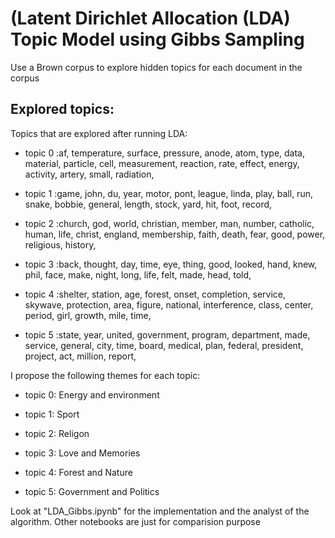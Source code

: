 # (Latent Dirichlet Allocation (LDA) Topic Model using Gibbs Sampling
Use a Brown corpus to explore hidden topics for each document in the corpus

## Explored topics:
Topics that are explored after running LDA:

* topic 0 :af, temperature, surface, pressure, anode, atom, type, data, material, particle, cell, measurement, reaction, rate, effect, energy, activity, artery, small, radiation, 

* topic 1 :game, john, du, year, motor, pont, league, linda, play, ball, run, snake, bobbie, general, length, stock, yard, hit, foot, record, 

* topic 2 :church, god, world, christian, member, man, number, catholic, human, life, christ, england, membership, faith, death, fear, good, power, religious, history, 

* topic 3 :back, thought, day, time, eye, thing, good, looked, hand, knew, phil, face, make, night, long, life, felt, made, head, told, 

* topic 4 :shelter, station, age, forest, onset, completion, service, skywave, protection, area, figure, national, interference, class, center, period, girl, growth, mile, time, 

* topic 5 :state, year, united, government, program, department, made, service, general, city, time, board, medical, plan, federal, president, project, act, million, report, 

I propose the following themes for each topic:

* topic 0: Energy and environment

* topic 1: Sport
* topic 2: Religon
* topic 3: Love and Memories
* topic 4: Forest and Nature
* topic 5: Government and Politics

Look at "LDA_Gibbs.ipynb" for the implementation and the analyst of the algorithm. Other notebooks are just for comparision purpose
